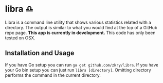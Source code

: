 # libra ♎️
Libra is a command line utility that shows various statistics related with a directory. The output is similar to what you would find at the top of a GitHub repo page. **This app is currently in development.** This code has only been tested on OSX.

## Installation and Usage
If you have Go setup you can run  `go get github.com/zkry/libra`. If you have your Go bin setup you can just run  `libra [directory]`. Omitting directory performs the command in the current directory.
